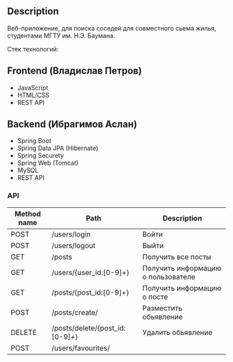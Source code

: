  Description
--
  Веб-приложение, для поиска соседей для совместного сьема жилья,
студентами МГТУ им. Н.Э. Баумана.

Стек технологий:

 Frontend (Владислав Петров)
--
- JavaScript
- HTML/CSS
- REST API

 Backend (Ибрагимов Аслан)
--
- Spring Boot
- Spring Data JPA (Hibernate)
- Spring Securety
- Spring Web (Tomcat)
- MySQL
- REST API

### API

| Method name | Path | Description |
| ----------- | ---- | ----------- |
| POST | /users/login | Войти |
| POST | /users/logout | Выйти |
| GET | /posts | Получить все посты |
| GET | /users/{user_id:[0-9]+} | Получить информацию о пользователе |
| GET | /posts/{post_id:[0-9]+} | Получить информацию о посте |
| POST | /posts/create/ | Разместить обьявление |
| DELETE | /posts/delete/{post_id:[0-9]+} | Удалить обьявление |
| POST | /users/favourites/
 


